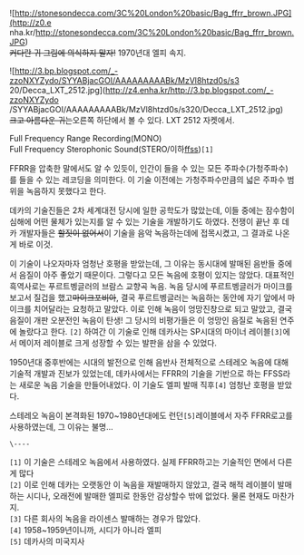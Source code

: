 ![http://stonesondecca.com/3C%20London%20basic/Bag_ffrr_brown.JPG](http://z0.e
nha.kr/http://stonesondecca.com/3C%20London%20basic/Bag_ffrr_brown.JPG)  
<del>커다란 귀 그림에 의식하지 말자!</del> 1970년대 엘피 속지.

![http://3.bp.blogspot.com/_-zzoNXYZydo/SYYABjacGOI/AAAAAAAAABk/MzVl8htzd0s/s3
20/Decca_LXT_2512.jpg](http://z4.enha.kr/http://3.bp.blogspot.com/_-zzoNXYZydo
/SYYABjacGOI/AAAAAAAAABk/MzVl8htzd0s/s320/Decca_LXT_2512.jpg)  
<del>크고 아름다운 귀는</del>오른쪽 하단에서 볼 수 있다. LXT 2512 자켓에서.

Full Frequency Range Recording(MONO)  
Full Frequency Sterophonic Sound(STERO/이하[ffss](ffss.md))`[1]`

FFRR을 압축한 말에서도 알 수 있듯이, 인간이 들을 수 있는 모든 주파수(가청주파수)를 들을 수 있는 레코딩을 의미한다. 이 기술
이전에는 가청주파수만큼의 넓은 주파수 범위을 녹음하지 못했다고 한다.  

데카의 기술진들은 2차 세계대전 당시에 일한 공학도가 많았는데, 이들 중에는 잠수함이 심해에 어떤 물체가 있는지를 알 수 있는 기술을
개발하기도 하였다. 전쟁이 끝난 후 데카 개발자들은 <del>할짓이 없어서</del>이 기술을 음악 녹음하는데에 접목시켰고, 그 결과로
나온게 바로 이것.

이 기술이 나오자마자 엄청난 호평을 받았는데, 그 이유는 동시대에 발매된 음반들 중에서 음질이 아주 좋았기 때문이다. 그렇다고 모든 녹음에
호평이 있지는 않았다. 대표적인 흑역사로는 푸르트벵글러의 브람스 교향곡 녹음. 녹음 당시에 푸르트벵글러가 마이크를 보고서 질겁을
했고<del>마이크포비아</del>, 결국 푸르트벵글러는 녹음하는 동안에 자기 앞에서 마이크를 치어달라는 요청하고 말았다. 이로 인해 녹음이
엉망진창으로 되고 말았고, 결국 음질이 개판 오분전인 녹음이 탄생! 그 당시의 비평가들은 이 엉망인 음질로 녹음된 연주에 놀랐다고 한다.
`[2]` 하여간 이 기술로 인해 데카사는 SP시대의 마이너 레이블`[3]`에서 메이저 레이블로 크게 성장할 수 있는 발판을 삼을 수
있었다.

1950년대 중후반에는 시대의 발전으로 인해 음반사 전체적으로 스테레오 녹음에 대해 기술적 개발과 진보가 있었는데, 데카사에서는 FFRR의
기술을 기반으로 하는 FFSS라는 새로운 녹음 기술을 만들어내었다. 이 기술도 엘피 발매 직후`[4]` 엄청난 호평을 받았다.

스테레오 녹음이 본격화된 1970~1980년대에도 런던`[5]`레이블에서 자주 FFRR로고를 사용하였는데, 그 이유는 불명...

`\----`

`[1]` 이 기술은 스테레오 녹음에서 사용하였다. 실제 FFRR하고는 기술적인 면에서 다른 게 많다  
`[2]` 이로 인해 데카는 오랫동안 이 녹음을 재발매하지 않았고, 결국 해적 레이블이 발매하는 시디나, 오래전에 발매한 엘피로 한동안
감상할수 밖에 없었다. 물론 현재도 마찬가지.  
`[3]` 다른 회사의 녹음을 라이센스 발매하는 경우가 많았다.  
`[4]` 1958~1959년이니까, 시디가 아니라 엘피  
`[5]` 데카사의 미국지사

